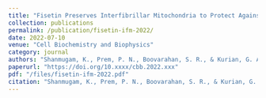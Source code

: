 ```yaml
---
title: "Fisetin Preserves Interfibrillar Mitochondria to Protect Against Myocardial Ischemia–Reperfusion Injury"
collection: publications
permalink: /publication/fisetin-ifm-2022/
date: 2022-07-10
venue: "Cell Biochemistry and Biophysics"
category: journal
authors: "Shanmugam, K., Prem, P. N., Boovarahan, S. R., & Kurian, G. A."
paperurl: "https://doi.org/10.xxxx/cbb.2022.xxx"
pdf: "/files/fisetin-ifm-2022.pdf"
citation: "Shanmugam, K., Prem, P. N., Boovarahan, S. R., & Kurian, G. A. (2022). Fisetin preserves interfibrillar mitochondria to protect against myocardial ischemia–reperfusion injury. *Cell Biochemistry and Biophysics*, 2022. https://doi.org/10.xxxx/cbb.2022.xxx"
---
```

